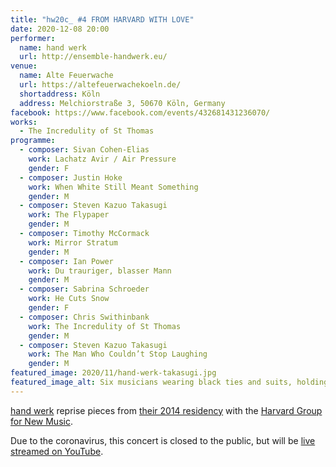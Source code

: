 ```yaml
---
title: "hw20c_ #4 FROM HARVARD WITH LOVE"
date: 2020-12-08 20:00
performer:
  name: hand werk
  url: http://ensemble-handwerk.eu/
venue:
  name: Alte Feuerwache
  url: https://altefeuerwachekoeln.de/
  shortaddress: Köln
  address: Melchiorstraße 3, 50670 Köln, Germany
facebook: https://www.facebook.com/events/432681431236070/
works:
  - The Incredulity of St Thomas
programme:
  - composer: Sivan Cohen-Elias
    work: Lachatz Avir / Air Pressure
    gender: F
  - composer: Justin Hoke
    work: When White Still Meant Something
    gender: M
  - composer: Steven Kazuo Takasugi
    work: The Flypaper
    gender: M
  - composer: Timothy McCormack
    work: Mirror Stratum
    gender: M
  - composer: Ian Power
    work: Du trauriger, blasser Mann
    gender: M
  - composer: Sabrina Schroeder
    work: He Cuts Snow
    gender: F
  - composer: Chris Swithinbank
    work: The Incredulity of St Thomas
    gender: M
  - composer: Steven Kazuo Takasugi
    work: The Man Who Couldn’t Stop Laughing
    gender: M
featured_image: 2020/11/hand-werk-takasugi.jpg
featured_image_alt: Six musicians wearing black ties and suits, holding their instruments and grimacing.
---
```

[hand werk][hw] reprise pieces from [their 2014 residency][e]
with the [Harvard Group for New Music][hgnm].

Due to the coronavirus, this concert is closed to the public, but will be [live streamed on YouTube][yt].

[hw]: http://ensemble-handwerk.eu/
[e]: /2014/03/handwerk-hgnm/
[hgnm]: http://hgnm.org/
[yt]: https://youtu.be/eA3Dkm163Z8
